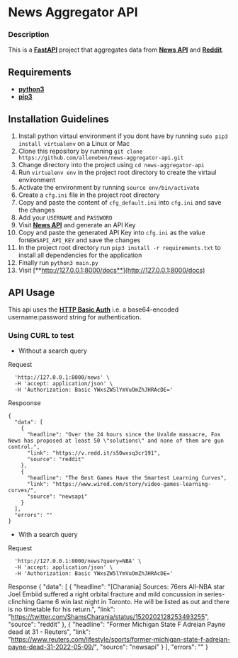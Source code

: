 # News Aggregator API

### Description
This is a [**FastAPI**](https://github.com/tiangolo/fastapi) project that aggregates data from [**News API**](https://newsapi.org/ "News API") and [**Reddit**](https://www.reddit.com/dev/api/ "Reddit").

## Requirements
- [**python3**](https://www.python.org/)
- [**pip3**](https://pip.pypa.io/en/stable/)

## Installation Guidelines
1. Install python virtaul environment if you dont have by running ```sudo pip3 install virtualenv``` on a Linux or Mac
2. Clone this repository by running ```git clone https://github.com/alleneben/news-aggregator-api.git```
3. Change directory into the project using ```cd news-aggregator-api```
4. Run ```virtualenv env``` in the project root directory to create the virtaul environment
5. Activate the environment by running ```source env/bin/activate```
6. Create a ```cfg.ini``` file in the project root directory
7. Copy and paste the content of ```cfg_default.ini``` into ```cfg.ini``` and save the changes
8. Add your ```USERNAME``` and ```PASSWORD```
9. Visit [**News API**](https://newsapi.org/ "News API") and generate an API Key
10. Copy and paste the generated API Key into ```cfg.ini``` as the value for```NEWSAPI_API_KEY``` and save the changes
11. In the project root directory run ```pip3 install -r requirements.txt``` to install all dependencies for the application
12. Finally run ```python3 main.py```
13. Visit [**http://127.0.0.1:8000/docs**](http://127.0.0.1:8000/docs)


## API Usage
This api uses the [**HTTP Basic Auth**](https://www.blitter.se/utils/basic-authentication-header-generator/) i.e. a base64-encoded username:password string for authentication.

### Using CURL to test
- Without a search query

Request
```curl -X 'GET' \ 
  'http://127.0.0.1:8000/news' \
  -H 'accept: application/json' \
  -H 'Authorization: Basic YWxsZW5lYmVuOmZhJHRAcDE='
```

Respoonse
```
{
  "data": [
    {
      "headline": "Over the 24 hours since the Uvalde massacre, Fox News has proposed at least 50 \"solutions\" and none of them are gun control.",
      "link": "https://v.redd.it/s50wxsq3cr191",
      "source": "reddit"
    },
    {
      "headline": "The Best Games Have the Smartest Learning Curves",
      "link": "https://www.wired.com/story/video-games-learning-curves/",
      "source": "newsapi"
    }
  ],
  "errors": ""
}
```

- With a search query

Request
```curl -X 'GET' \
  'http://127.0.0.1:8000/news?query=NBA' \
  -H 'accept: application/json' \
  -H 'Authorization: Basic YWxsZW5lYmVuOmZhJHRAcDE='
```

Response
{
  "data": [
    {
      "headline": "[Charania] Sources: 76ers All-NBA star Joel Embiid suffered a right orbital fracture and mild concussion in series-clinching Game 6 win last night in Toronto. He will be listed as out and there is no timetable for his return.",
      "link": "https://twitter.com/ShamsCharania/status/1520202128253493255",
      "source": "reddit"
    },
    {
      "headline": "Former Michigan State F Adreian Payne dead at 31 - Reuters",
      "link": "https://www.reuters.com/lifestyle/sports/former-michigan-state-f-adreian-payne-dead-31-2022-05-09/",
      "source": "newsapi"
    }
  ],
  "errors": ""
}